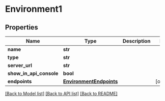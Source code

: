 # Environment1

## Properties
Name | Type | Description | Notes
------------ | ------------- | ------------- | -------------
**name** | **str** |  | 
**type** | **str** |  | 
**server_url** | **str** |  | 
**show_in_api_console** | **bool** |  | 
**endpoints** | [**EnvironmentEndpoints**](EnvironmentEndpoints.md) |  | [optional] 

[[Back to Model list]](../README.md#documentation-for-models) [[Back to API list]](../README.md#documentation-for-api-endpoints) [[Back to README]](../README.md)


